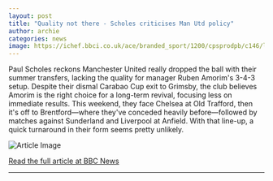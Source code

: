 ```yaml
---
layout: post
title: "Quality not there - Scholes criticises Man Utd policy"
author: archie
categories: news
image: https://ichef.bbci.co.uk/ace/branded_sport/1200/cpsprodpb/c146/live/a2c62c80-9279-11f0-8447-89d0c49c75e5.jpg
---
```

Paul Scholes reckons Manchester United really dropped the ball with their summer transfers, lacking the quality for manager Ruben Amorim's 3-4-3 setup. Despite their dismal Carabao Cup exit to Grimsby, the club believes Amorim is the right choice for a long-term revival, focusing less on immediate results. This weekend, they face Chelsea at Old Trafford, then it's off to Brentford—where they've conceded heavily before—followed by matches against Sunderland and Liverpool at Anfield. With that line-up, a quick turnaround in their form seems pretty unlikely.

![Article Image](https://ichef.bbci.co.uk/ace/branded_sport/1200/cpsprodpb/c146/live/a2c62c80-9279-11f0-8447-89d0c49c75e5.jpg)

[Read the full article at BBC News](https://www.bbc.com/sport/football/articles/cewndg799yro?at_medium=RSS&at_campaign=rss)

---
